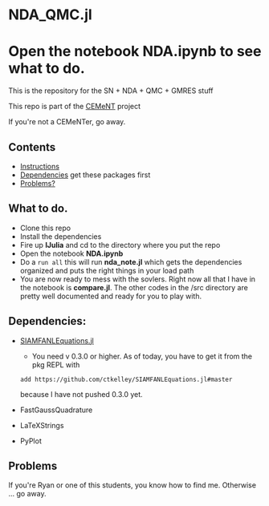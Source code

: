 # NDA_QMC.jl
# Open the notebook __NDA.ipynb__ to see what to do.

This is the repository for the SN + NDA + QMC + GMRES stuff

This repo is part of the [CEMeNT](https://cement-psaap.github.io) project

If you're not a CEMeNTer, go away.

## Contents

- [Instructions](#What-to-do)
- [Dependencies](#Dependencies) get these packages first
- [Problems?](#Problems)

## What to do.

- Clone this repo
- Install the dependencies
- Fire up __IJulia__ and cd to the directory where you put the repo
- Open the notebook __NDA.ipynb__
- Do a ```run all``` this will run __nda_note.jl__ which gets the dependencies organized and puts the right things in your load path
- You are now ready to mess with the sovlers. Right now all that I have in the notebook is __compare.jl__. The other codes in the /src directory
  are pretty well documented and ready for you to play with.

## Dependencies:
- [SIAMFANLEquations.jl](https://github.com/ctkelley/SIAMFANLEquations.jl)
  - You need v 0.3.0 or higher. As of today, you have to get it from the pkg REPL with 
  
  ```add https://github.com/ctkelley/SIAMFANLEquations.jl#master```
  
     because I have not pushed 0.3.0 yet.

- FastGaussQuadrature

- LaTeXStrings

- PyPlot

## Problems
If you're Ryan or one of this students, you know how to find me. Otherwise ... go away.

